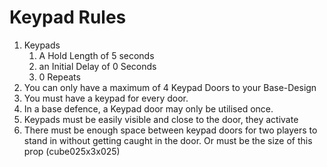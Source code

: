 # Keypad Rules

1. Keypads
   1. A Hold Length of 5 seconds
   2. an Initial Delay of 0 Seconds
   3. 0 Repeats
2. You can only have a maximum of 4 Keypad Doors to your Base-Design
3. You must have a keypad for every door.
4. In a base defence, a Keypad door may only be utilised once.
5. Keypads must be easily visible and close to the door, they activate
6. There must be enough space between keypad doors for two players to stand in without getting caught in the door. Or must be the size of this prop (cube025x3x025)
